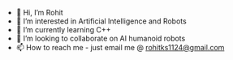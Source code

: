- 👋 Hi, I’m Rohit
- 👀 I’m interested in Artificial Intelligence and Robots
- 🌱 I’m currently learning C++
- 💞️ I’m looking to collaborate on AI humanoid robots 
- 📫 How to reach me - just email me @ rohitks1124@gmail.com

<!---
Shakya-coder/Shakya-coder is a ✨ special ✨ repository because its `README.md` (this file) appears on your GitHub profile.
You can click the Preview link to take a look at your changes.
--->
